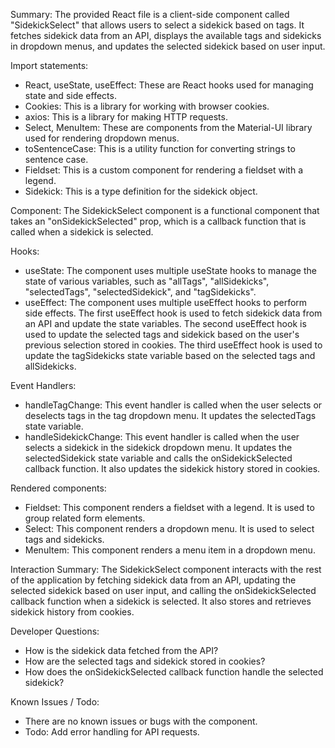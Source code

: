 Summary:
The provided React file is a client-side component called "SidekickSelect" that allows users to select a sidekick based on tags. It fetches sidekick data from an API, displays the available tags and sidekicks in dropdown menus, and updates the selected sidekick based on user input.

Import statements:
- React, useState, useEffect: These are React hooks used for managing state and side effects.
- Cookies: This is a library for working with browser cookies.
- axios: This is a library for making HTTP requests.
- Select, MenuItem: These are components from the Material-UI library used for rendering dropdown menus.
- toSentenceCase: This is a utility function for converting strings to sentence case.
- Fieldset: This is a custom component for rendering a fieldset with a legend.
- Sidekick: This is a type definition for the sidekick object.

Component:
The SidekickSelect component is a functional component that takes an "onSidekickSelected" prop, which is a callback function that is called when a sidekick is selected.

Hooks:
- useState: The component uses multiple useState hooks to manage the state of various variables, such as "allTags", "allSidekicks", "selectedTags", "selectedSidekick", and "tagSidekicks".
- useEffect: The component uses multiple useEffect hooks to perform side effects. The first useEffect hook is used to fetch sidekick data from an API and update the state variables. The second useEffect hook is used to update the selected tags and sidekick based on the user's previous selection stored in cookies. The third useEffect hook is used to update the tagSidekicks state variable based on the selected tags and allSidekicks.

Event Handlers:
- handleTagChange: This event handler is called when the user selects or deselects tags in the tag dropdown menu. It updates the selectedTags state variable.
- handleSidekickChange: This event handler is called when the user selects a sidekick in the sidekick dropdown menu. It updates the selectedSidekick state variable and calls the onSidekickSelected callback function. It also updates the sidekick history stored in cookies.

Rendered components:
- Fieldset: This component renders a fieldset with a legend. It is used to group related form elements.
- Select: This component renders a dropdown menu. It is used to select tags and sidekicks.
- MenuItem: This component renders a menu item in a dropdown menu.

Interaction Summary:
The SidekickSelect component interacts with the rest of the application by fetching sidekick data from an API, updating the selected sidekick based on user input, and calling the onSidekickSelected callback function when a sidekick is selected. It also stores and retrieves sidekick history from cookies.

Developer Questions:
- How is the sidekick data fetched from the API?
- How are the selected tags and sidekick stored in cookies?
- How does the onSidekickSelected callback function handle the selected sidekick?

Known Issues / Todo:
- There are no known issues or bugs with the component.
- Todo: Add error handling for API requests.
